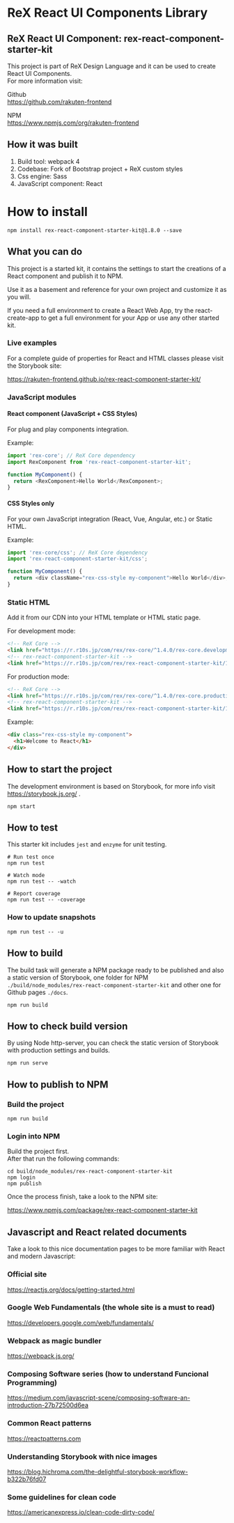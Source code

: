 # ReX React UI Components Library

## ReX React UI Component: rex-react-component-starter-kit

This project is part of ReX Design Language and it can be used to create React UI Components.  
For more information visit:

Github  
https://github.com/rakuten-frontend

NPM  
https://www.npmjs.com/org/rakuten-frontend

## How it was built

1. Build tool: webpack 4
1. Codebase: Fork of Bootstrap project + ReX custom styles
1. Css engine: Sass
1. JavaScript component: React

# How to install

```
npm install rex-react-component-starter-kit@1.8.0 --save
```

## What you can do

This project is a started kit, it contains the settings to start the creations of a React component and publish it to NPM.

Use it as a basement and reference for your own project and customize it as you will.

If you need a full environment to create a React Web App, try the react-create-app to get a full environment for your App or use any other started kit.

### Live examples

For a complete guide of properties for React and HTML classes please visit the Storybook site:

https://rakuten-frontend.github.io/rex-react-component-starter-kit/

### JavaScript modules

#### React component (JavaScript + CSS Styles)

For plug and play components integration.

Example:

```js
import 'rex-core'; // ReX Core dependency
import RexComponent from 'rex-react-component-starter-kit';

function MyComponent() {
  return <RexComponent>Hello World</RexComponent>;
}
```

#### CSS Styles only

For your own JavaScript integration (React, Vue, Angular, etc.) or Static HTML.

Example:

```js
import 'rex-core/css'; // ReX Core dependency
import 'rex-react-component-starter-kit/css';

function MyComponent() {
  return <div className="rex-css-style my-component">Hello World</div>;
}
```

### Static HTML

Add it from our CDN into your HTML template or HTML static page.

For development mode:

```markdown
<!-- ReX Core -->
<link href="https://r.r10s.jp/com/rex/rex-core/^1.4.0/rex-core.development.css" rel="stylesheet">
<!-- rex-react-component-starter-kit -->
<link href="https://r.r10s.jp/com/rex/rex-react-component-starter-kit/1.8.0/rex-react-component-starter-kit.development.css" rel="stylesheet">
```

For production mode:

```markdown
<!-- ReX Core -->
<link href="https://r.r10s.jp/com/rex/rex-core/^1.4.0/rex-core.production.min.css" rel="stylesheet">
<!-- rex-react-component-starter-kit -->
<link href="https://r.r10s.jp/com/rex/rex-react-component-starter-kit/1.8.0/rex-react-component-starter-kit.production.min.css" rel="stylesheet">
```

Example:

```markdown
<div class="rex-css-style my-component">
  <h1>Welcome to React</h1>
</div>
```

## How to start the project

The development environment is based on Storybook, for more info visit https://storybook.js.org/ .

```
npm start
```

## How to test

This starter kit includes `jest` and `enzyme` for unit testing.

```
# Run test once
npm run test

# Watch mode
npm run test -- -watch

# Report coverage
npm run test -- -coverage
```

### How to update snapshots

```
npm run test -- -u
```

## How to build

The build task will generate a NPM package ready to be published and also a static version of Storybook, one folder for NPM `./build/node_modules/rex-react-component-starter-kit` and other one for Github pages `./docs`.

```
npm run build
```

## How to check build version

By using Node http-server, you can check the static version of Storybook with production settings and builds.

```
npm run serve
```

## How to publish to NPM

### Build the project

```
npm run build
```

### Login into NPM

Build the project first.  
After that run the following commands:

```
cd build/node_modules/rex-react-component-starter-kit
npm login
npm publish
```

Once the process finish, take a look to the NPM site:

https://www.npmjs.com/package/rex-react-component-starter-kit

## Javascript and React related documents

Take a look to this nice documentation pages to be more familiar with React and modern Javascript:

### Official site

https://reactjs.org/docs/getting-started.html

### Google Web Fundamentals (the whole site is a must to read)

https://developers.google.com/web/fundamentals/

### Webpack as magic bundler

https://webpack.js.org/

### Composing Software series (how to understand Funcional Programming)

https://medium.com/javascript-scene/composing-software-an-introduction-27b72500d6ea

### Common React patterns

https://reactpatterns.com

### Understanding Storybook with nice images

https://blog.hichroma.com/the-delightful-storybook-workflow-b322b76fd07

### Some guidelines for clean code

https://americanexpress.io/clean-code-dirty-code/
